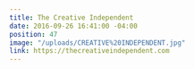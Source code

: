 ```yaml
---
title: The Creative Independent
date: 2016-09-26 16:41:00 -04:00
position: 47
image: "/uploads/CREATIVE%20INDEPENDENT.jpg"
link: https://thecreativeindependent.com
---
```


